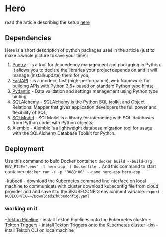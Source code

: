 # Hero
read the article describing the setup [here](https://medium.com/@estretyakov/the-ultimate-async-setup-fastapi-sqlmodel-alembic-pytest-ae5cdcfed3d4)

## Dependencies
Here is a short description of python packages used in the article (just to make a whole picture to save your time):

1. [Poetry](https://python-poetry.org) - is a tool for dependency management and packaging in Python. It allows you to
   declare the libraries your project depends on and it will manage (install/update) them for you;
2. [FastAPI](https://fastapi.tiangolo.com) - is a modern, fast (high-performance), web framework for building APIs with
   Python 3.6+ based on standard Python type hints;
3. [Pydantic](https://pydantic-docs.helpmanual.io) - Data validation and settings management using Python type hinting;
4. [SQLAlchemy](https://www.sqlalchemy.org) - SQLAlchemy is the Python SQL toolkit and Object Relational Mapper that
   gives application developers the full power and flexibility of SQL;
5. [SQLModel](https://sqlmodel.tiangolo.com) - SQLModel is a library for interacting with SQL databases from Python
   code, with Python objects;
6. [Alembic](https://alembic.sqlalchemy.org/en/latest/) - Alembic is a lightweight database migration tool for usage
   with the SQLAlchemy Database Toolkit for Python.

## Deployment
Use this command to build Docker container: `docker build --build-arg ENV_FILE=".env" -t hero-app -f Dockerfile .`
And this command to start container: `docker run -d -p "8080:80" --name hero-app hero-app`


-[kubectl](https://kubernetes.io/docs/tasks/tools/install-kubectl-linux/) - download the Kubernetes command line interface on local machine to communicate with cluster
   download kubeconfig file from cloud provider and and save it to the $KUBECONFIG environment variable: `export KUBECONFIG=~/Downloads/kubedonfig.yaml`

### working on it
-[Tekton Pipeline](https://tekton.dev/docs/pipelines/install/) - install Tekton Pipelines onto the Kubernetes cluster
-[Tekton Triggers](https://tekton.dev/docs/triggers/install/) - install Tekton Triggers onto the Kubernetes cluster
-[tkn](https://tekton.dev/docs/cli/) - intall Tekton CLI on local machine

